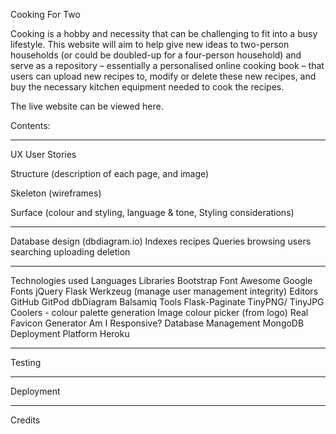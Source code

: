 Cooking For Two

Cooking is a hobby and necessity that can be challenging to fit into a busy lifestyle.  This website will aim to help give new ideas to two-person households (or could be doubled-up for a four-person household) and serve as a repository – essentially a personalised online cooking book – that users can upload new recipes to, modify or delete these new recipes, and buy the necessary kitchen equipment needed to cook the recipes.

The live website can be viewed here.

Contents:

-----

UX
User Stories

Structure (description of each page, and image)

Skeleton (wireframes)

Surface (colour and styling, language & tone, Styling considerations)

-----

Database design (dbdiagram.io)
    Indexes
        recipes
    Queries
        browsing
        users
        searching
        uploading
        deletion

-----

Technologies used
    Languages
    Libraries
        Bootstrap
        Font Awesome
        Google Fonts
        jQuery
        Flask
        Werkzeug (manage user management integrity)
    Editors
        GitHub
        GitPod
        dbDiagram
        Balsamiq
    Tools
        Flask-Paginate
        TinyPNG/ TinyJPG
        Coolers - colour palette generation
        Image colour picker (from logo)
        Real Favicon Generator
        Am I Responsive?
    Database Management
        MongoDB
    Deployment Platform
        Heroku

-----

Testing

-----

Deployment

-----

Credits